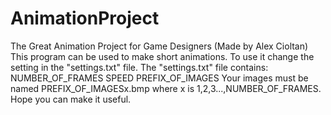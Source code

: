 # AnimationProject
The Great Animation Project for Game Designers (Made by Alex Cioltan)
This program can be used to make short animations. To use it change the setting in the "settings.txt" file.
The "settings.txt" file contains:
NUMBER_OF_FRAMES SPEED
PREFIX_OF_IMAGES
Your images must be named PREFIX_OF_IMAGESx.bmp where x is 1,2,3...,NUMBER_OF_FRAMES.
Hope you can make it useful.
